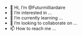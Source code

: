 - 👋 Hi, I’m @Futurmilliardaire
- 👀 I’m interested in ...
- 🌱 I’m currently learning ...
- 💞️ I’m looking to collaborate on ...
- 📫 How to reach me ...

<!---
Futurmilliardaire/Futurmilliardaire is a ✨ special ✨ repository because its `README.md` (this file) appears on your GitHub profile.
You can click the Preview link to take a look at your changes.
--->
